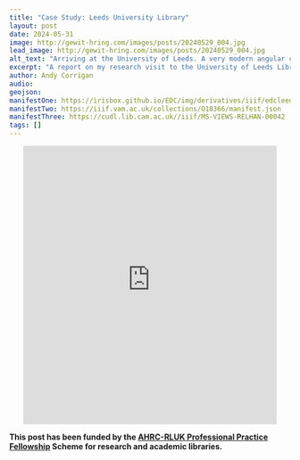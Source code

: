 ```yaml
---
title: "Case Study: Leeds University Library"
layout: post
date: 2024-05-31
image: http://gewit-hring.com/images/posts/20240529_004.jpg
lead_image: http://gewit-hring.com/images/posts/20240529_004.jpg
alt_text: "Arriving at the University of Leeds. A very modern angular car park and a self portrait reflection in a mirrored surface"
excerpt: "A report on my research visit to the University of Leeds Libraries."
author: Andy Corrigan
audio:
geojson: 
manifestOne: https://irisbox.github.io/EDC/img/derivatives/iiif/edcleeds/manifest.json
manifestTwo: https://iiif.vam.ac.uk/collections/O18366/manifest.json
manifestThree: https://cudl.lib.cam.ac.uk//iiif/MS-VIEWS-RELHAN-00042
tags: []
---
```


<p align="center"><iframe src="https://fitzmuseum.cam.ac.uk/uv.html#?manifest={{ page.manifestOne }}&c=0&m=0&cv=0&config=&locales=en-GB:English (GB),cy-GB:Cymraeg,fr-FR:Français (FR),pl-PL:Polski,sv-SE:Svenska&r=0" width="90%" height="500" allowfullscreen frameborder="0"></iframe></p>

**This post has been funded by the [AHRC-RLUK Professional Practice Fellowship](https://www.rluk.ac.uk/ppfs-fellows-2/) Scheme for research and academic libraries.**  
